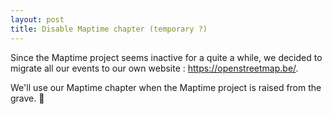 ```yaml
---
layout: post
title: Disable Maptime chapter (temporary ?)
---
```


Since the Maptime project seems inactive for a quite a while, we decided to migrate all our events to our own website : <https://openstreetmap.be/>.

We'll use our Maptime chapter when the Maptime project is raised from the grave. 🧟
